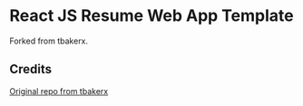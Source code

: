 # React JS Resume Web App Template      

Forked from tbakerx. 

## Credits
<a href="https://github.com/tbakerx/react-resume-template">Original repo from tbakerx</a>


